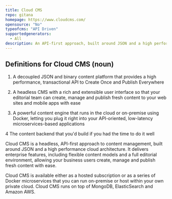 ```yaml
---
title: Cloud CMS
repo: gitana
homepage: https://www.cloudcms.com/
opensource: "No"
typeofcms: "API Driven"
supportedgenerators:
  - All
description: An API-first approach, built around JSON and a high performance cloud architecture.
---
```

## Definitions for Cloud CMS (noun)

1. A decoupled JSON and binary content platform that provides a high performance, transactional API to Create Once and Publish Everywhere

2. A headless CMS with a rich and extensible user interface so that your editorial team can create, manage and publish fresh content to your web sites and mobile apps with ease

3. A powerful content engine that runs in the cloud or on-premise using Docker, letting you plug it right into your API-oriented, low-latency microservices-based applications

4 The content backend that you'd build if you had the time to do it well

Cloud CMS is a headless, API-first approach to content management, built around JSON and a high performance cloud architecture. It delivers enterprise features, including flexible content models and a full editorial environment, allowing your business users create, manage and publish fresh content with ease.

Cloud CMS is available either as a hosted subscription or as a series of Docker microservices that you can run on-premise or host within your own private cloud. Cloud CMS runs on top of MongoDB, ElasticSearch and Amazon AWS.
